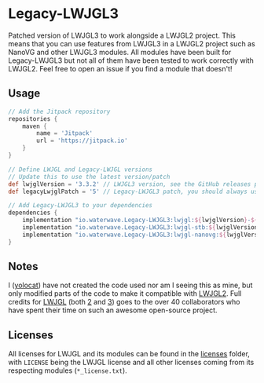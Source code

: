 # Legacy-LWJGL3
Patched version of LWJGL3 to work alongside a LWJGL2 project. This means that you can use features from LWJGL3 in a LWJGL2 project such as NanoVG and other LWJGL3 modules. All modules have been built for Legacy-LWJGL3 but not all of them have been tested to work correctly with LWJGL2. Feel free to open an issue if you find a module that doesn't!

## Usage
```groovy
// Add the Jitpack repository
repositories {
    maven {
        name = 'Jitpack'
        url = 'https://jitpack.io'
    }
}

// Define LWJGL and Legacy-LWJGL versions
// Update this to use the latest version/patch
def lwjglVersion = '3.3.2' // LWJGL3 version, see the GitHub releases page for versions patched
def legacyLwjglPatch = '5' // Legacy-LWJGL3 patch, you should always use the latest patch

// Add Legacy-LWJGL3 to your dependencies
dependencies {
    implementation "io.waterwave.Legacy-LWJGL3:lwjgl:${lwjglVersion}-${legacyLwjglPatch}" // core (required, what did you expect?)
    implementation "io.waterwave.Legacy-LWJGL3:lwjgl-stb:${lwjglVersion}-${legacyLwjglPatch}" // stb (required for nanovg)
    implementation "io.waterwave.Legacy-LWJGL3:lwjgl-nanovg:${lwjglVersion}-${legacyLwjglPatch}" // nanovg
}
```

## Notes
I ([yolocat](https://github.com/yolocat-dev)) have not created the code used nor am I seeing this as mine, but only modified parts of the code to make it compatible with [LWJGL2](https://github.com/LWJGL/lwjgl). Full credits for [LWJGL](https://github.com/LWJGL) (both [2](https://github.com/LWJGL/lwjgl) and [3](https://github.com/LWJGL/lwjgl3)) goes to the over 40 collaborators who have spent their time on such an awesome open-source project.

## Licenses
All licenses for LWJGL and its modules can be found in the [licenses](https://github.com/WaterwaveMC/Legacy-LWJGL3/tree/master/licenses) folder, with `LICENSE` being the LWJGL license and all other licenses coming from its respecting modules (`*_license.txt`).
